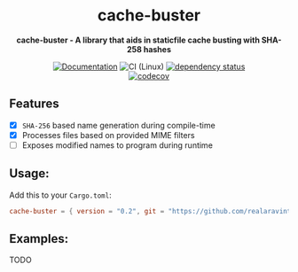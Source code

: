 <div align="center">
  <h1>cache-buster</h1>
  <p>
    <strong>cache-buster - A library that aids in staticfile cache busting with SHA-258 hashes</strong>
  </p>

[![Documentation](https://img.shields.io/badge/docs-master-blue)](https://realaravinth.github.io/cache-buster/cache_buster/index.html)
![CI (Linux)](<https://github.com/realaravinth/cache-buster/workflows/CI%20(Linux)/badge.svg>)
[![dependency status](https://deps.rs/repo/github/realaravinth/cache-buster/status.svg)](https://deps.rs/repo/github/realaravinth/cache-buster)
<br />
[![codecov](https://codecov.io/gh/realaravinth/cache-buster/branch/master/graph/badge.svg)](https://codecov.io/gh/realaravinth/cache-buster)

</div>

## Features

- [x] `SHA-256` based name generation during compile-time
- [x] Processes files based on provided MIME filters
- [ ] Exposes modified names to program during runtime

## Usage:

Add this to your `Cargo.toml`:

```toml
cache-buster = { version = "0.2", git = "https://github.com/realaravinth/cache-buster" }
```

## Examples:

TODO
